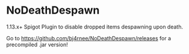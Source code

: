 # NoDeathDespawn
1.13.x+ Spigot Plugin to disable dropped items despawning upon death.

Go to https://github.com/bj4rnee/NoDeathDespawn/releases for a precompiled .jar version!

